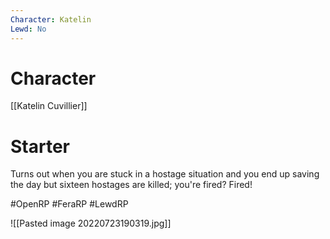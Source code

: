 ```yaml
---
Character: Katelin
Lewd: No
---
```

# Character
[[Katelin Cuvillier]]

# Starter
Turns out when you are stuck in a hostage situation and you end up saving the day but sixteen hostages are killed; you're fired? Fired! 

#OpenRP #FeraRP #LewdRP 

![[Pasted image 20220723190319.jpg]]